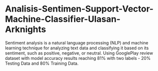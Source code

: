 # Analisis-Sentimen-Support-Vector-Machine-Classifier-Ulasan-Arknights
Sentiment analysis is a natural language processing (NLP) and machine learning technique for analyzing text data and classifying it based on its sentiment, such as positive, negative, or neutral. Using GooglePlay review dataset with model accuracy results reaching 81% with two labels - 20% Testing Data and 80% Training Data.
